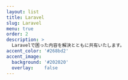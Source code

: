 ```yaml
---
layout: list
title: Laravel
slug: Laravel
menu: true
order: 2
description: >
  Laravelで困った内容を解決とともに共有いたします。
accent_color: '#268bd2'
accent_image:
  background: '#202020'
  overlay:    false
---
```


